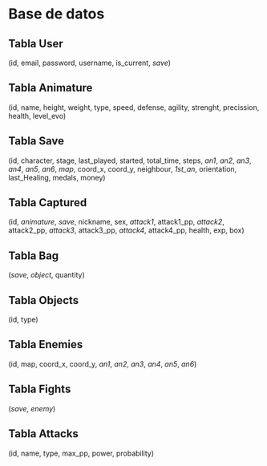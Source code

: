 # Base de datos #

## Tabla User ##
(id, email, password, username, is_current, *save*)

## Tabla Animature ##
(id, name, height, weight, type, speed, defense, agility, strenght, precission, health, level_evo)

## Tabla Save ##
(id, character, stage, last_played, started, total_time, steps, *an1*, *an2*, *an3*, *an4*, *an5*, *an6*, *map*, coord_x, coord_y, neighbour, *1st_an*, orientation, last_Healing, medals, money)

## Tabla Captured ##
(id, *animature*, *save*, nickname, sex, *attack1*, attack1_pp, *attack2*, attack2_pp, *attack3*, attack3_pp, *attack4*, attack4_pp, health, exp, box)

## Tabla Bag ##
(*save*, *object*, quantity)

## Tabla Objects ##
(id, type)

## Tabla Enemies ##
(id, map, coord_x, coord_y, *an1*, *an2*, *an3*, *an4*, *an5*, *an6*)

## Tabla Fights ##
(*save*, *enemy*)

## Tabla Attacks ##
(id, name, type, max_pp, power, probability)